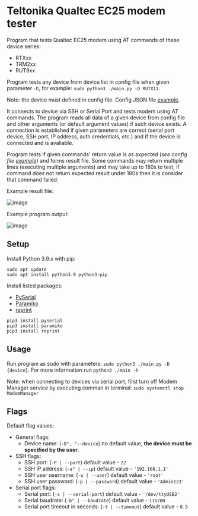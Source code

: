 # Teltonika Qualtec EC25 modem tester

Program that tests Qualtec EC25 modem using AT commands of these device series:
- RTXxx
- TRM2xx
- RUT9xx

Program tests any device from device list in config file when given parameter `-D`, for example: `sudo python3 ./main.py -D RUTX11`.

Note: the device must defined in config file. 
Config JSON file [example](config.json). 

It connects to device via SSH or Serial Port and tests modem using AT commands.
The program reads all data of a given device from config file and other arguments (or default argument values) if such device exists. 
A connection is established if given parameters are correct (serial port device, SSH port, IP address, auth credentials, etc.) and if the device is connected and is avaliable.

Program tests if given commands' return value is as axpected (_see config file [example](config.json)_) and forms result file. Some commands may return multiple lines (executing multiple arguments) and may take up to 180s to test, if command does not return expected result under 180s then it is consider that command failed.

Example result file:

![image](https://user-images.githubusercontent.com/61172051/162189209-e097bd29-520f-4a30-a07c-be6fc9f19296.png)

Example program output:

![image](https://user-images.githubusercontent.com/61172051/162190345-a8d60a15-abbb-4463-9378-a063a81c5d28.png)

## Setup
Install Python 3.9.x with pip:
```
sudo apt update
sudo apt install python3.9 python3-pip
```
Install listed packages:

- [PySerial](https://pyserial.readthedocs.io/)
- [Paramiko](https://docs.paramiko.org/)
- [reprint](https://github.com/Yinzo/reprint)
```
pip3 install pyserial
pip3 install paramiko
pip3 install reprint
```

## Usage
Run program as sudo with parameters: `sudo python3 ./main.py -D {device}`. For more information run `python3 ./main -h`

Note: when connecting to devices via serial port, first turn off Modem Manager service by executing comman in terminal: `sudo systemctl stop ModemManager`

## Flags
Default flag values:
- General flags:
  - Device name: (`-D", "--device`) no default value, **the device must be specified by the user**.
- SSH flags:
  - SSH port: (`-P | --port`) default value - `22`
  - SSH IP address: (`-a" | --ip`) default value - `'192.168.1.1'`
  - SSH user username: (`-u | --user`) default value - `'root'`
  - SSH user password: (`-p | --password`) default value - `'Admin123'`
- Serial port flags:
  - Serial port: (`-s | --serial-port`) default value - `'/dev/ttyUSB2'`
  - Serial baudrate: (`-b" | --baudrate`) default value - `115200`
  - Serial port timeout in seconds: (`-t | --timeout`) default value - `0.5`
